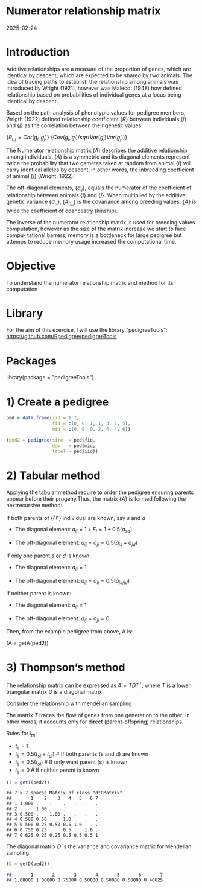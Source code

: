 Numerator relationship matrix
================
2025-02-24

# Introduction

Additive relationships are a measure of the proportion of genes, which are identical
by descent, which are expected to be shared by two animals. The idea of tracing 
paths to establish the relationship among animals was introduced by Wright (1921), 
however was Malecot (1948) how defined relationship based on probabilities of 
individual genes at a locus being identical by descent.

Based on the path analysis of phenotypic values for pedigree members, Wrigth (1922)
defined relationship coefficient {$R$} between individuals {$i$} and {$j$} as the
correlation between their genetic values:

{$R_{i,j} = Cor(g_i,g_j)$}
{$Cov(g_i,g_j)/sqr(Var(g_i)Var(g_j))$}

The Numerator relationship matrix $(A)$ describes the additive relationship among 
individuals. $(A)$ is a symmetric and its diagonal elements represent twice 
the probability that two gametes taken at random from animal {$i$} will carry 
identical alleles by descent, in other words, the inbreeding coefficient of 
animal {$i$} (Wright, 1922).

The off-diagonal elements, {$a_{ij}$}, equals the numerator of the coefficient 
of relationship between animals {$i$} and {$j$}. When multiplied by the additive
genetic variance {$\sigma_u$}, {$A_\sigma_u$} is the covariance among breeding
values. {$A$} is twice the coefficient of coancestry (kinship).

The inverse of the numerator relationship matrix is used for breeding values 
computation, however as the size of the matrix increase we start to face compu-
tational barrers, memory is a bottleneck for large pedigree but attemps to reduce
memory usage increased the computational time. 

# Objective

To understand the numerator relationship matrix and method for its computation


# Library

For the aim of this exercise, I will use the library “pedigreeTools”:
<https://github.com/Rpedigree/pedigreeTools>


# Packages 

library(package = "pedigreeTools") 


# 1) Create a pedigree

``` r
ped = data.frame(iid = 1:7,
                 fid = c(0, 0, 1, 1, 3, 1, 5), 
                 mid = c(0, 0, 0, 2, 4, 4, 6))

(ped2 = pedigree(sire  = ped$fid, 
                 dam   = ped$mid,
                 label = ped$iid))
```
                
# 2) Tabular method

Applying the tabular method require to order the pedigree ensuring parents appear
before their progeny.Thus, the matrix {$A$} is formed following the nextrecursive 
method: 

If both parents of {$i^th$} individual are known, say $s$ and $d$

- The diagonal element:
  $a_{ii} = 1 + F_i = 1 + 0.5(a_{sd})$

- The off-diagonal element:
  $a_{ij} = a_{ji} = 0.5(a_{js} + a_{jd})$

If only one parent $s$ or $d$ is known:

- The diagonal element: 
  $a_{ii} = 1$

- The off-diagonal element:
  $a_{ij} = a_{ij} = 0.5(a_{js/jd})$

If neither parent is known:

- The diagonal element: 
  $a_{ii} = 1$

- The off-diagonal element:
  $a_{ij} = a_{ji} = 0$

Then, from the example pedigree from above, A is:

(A = getA(ped2))


# 3) Thompson’s method

The relationship matrix can be expressed as $A = TDT^T$, where $T$ is a
lower triangular matrix $D$ is a diagonal matrix.

Consider the relationship with mendelian sampling

The matrix $T$ traces the flow of genes from one generation to the
other; in other words, it accounts only for direct (parent-offspring)
relationships.

Rules for $i_{th}$:

- $t_{ii} = 1$
- $t_{ij} = 0.5(t_{sj} + t_{dj})$ \# If both parents (s and d) are known
- $t_{ij} = 0.5(t_{sj})$ \# If only want parent (s) is known
- $t_{ij} = 0$ \# If neither parent is known

``` r
(T = getT(ped2))
```

    ## 7 x 7 sparse Matrix of class "dtCMatrix"
    ##       1    2    3   4   5   6 7
    ## 1 1.000 .    .    .   .   .   .
    ## 2 .     1.00 .    .   .   .   .
    ## 3 0.500 .    1.00 .   .   .   .
    ## 4 0.500 0.50 .    1.0 .   .   .
    ## 5 0.500 0.25 0.50 0.5 1.0 .   .
    ## 6 0.750 0.25 .    0.5 .   1.0 .
    ## 7 0.625 0.25 0.25 0.5 0.5 0.5 1

The diagonal matrix $D$ is the variance and covariance matrix for
Mendelian sampling.

``` r
(D = getD(ped2))
```

    ##       1       2       3       4       5       6       7 
    ## 1.00000 1.00000 0.75000 0.50000 0.50000 0.50000 0.40625
